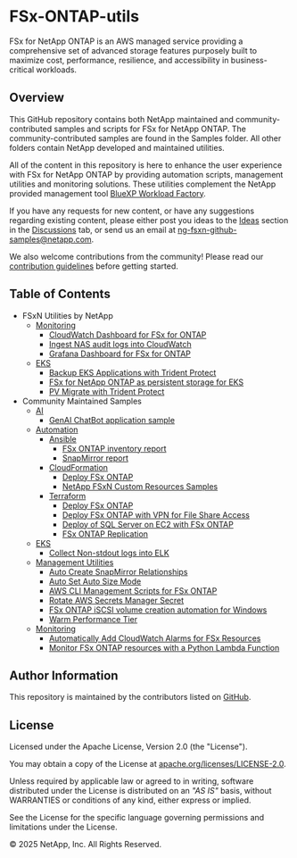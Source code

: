 # FSx-ONTAP-utils

FSx for NetApp ONTAP is an AWS managed service providing a comprehensive set of advanced storage features purposely
built to maximize cost, performance, resilience, and accessibility in business-critical workloads.

## Overview

This GitHub repository contains both NetApp maintained and community-contributed samples and scripts for FSx for NetApp ONTAP.
The community-contributed samples are found in the Samples folder. All other folders contain NetApp developed and maintained utilities.

All of the content in this repository is here to enhance the user experience with FSx for NetApp ONTAP by providing
automation scripts, management utilities and monitoring solutions. These utilities complement the NetApp provided
management tool [BlueXP Workload Factory](https://console.workloads.netapp.com).

If you have any requests for new content, or have any suggestions regarding existing content, please either post you ideas to the
[Ideas](https://github.com/NetApp/FSx-ONTAP-utils/discussions/categories/ideas) section in the
[Discussions](https://github.com/NetApp/FSx-ONTAP-utils/discussions) tab, or send us an email at
[ng-fsxn-github-samples@netapp.com](mailto:ng-fsxn-github-samples@netapp.com).

We also welcome contributions from the community! Please read our [contribution guidelines](CONTRIBUTING.md) before getting started.

## Table of Contents

* FSxN Utilities by NetApp
    * [Monitoring](/Monitoring)
        * [CloudWatch Dashboard for FSx for ONTAP](/Monitoring/CloudWatch-FSx)
        * [Ingest NAS audit logs into CloudWatch](/Monitoring/Ingest-NAS-Audit-Logs-into-CloudWatch)
        * [Grafana Dashboard for FSx for ONTAP](/Monitoring/Grafana)
    * [EKS](/EKS)
        * [Backup EKS Applications with Trident Protect](/EKS/Backup-EKS-Applications-with-Trident-Protect)
        * [FSx for NetApp ONTAP as persistent storage for EKS](/EKS/FSxN-as-PVC-for-EKS)
        * [PV Migrate with Trident Protect](/EKS/PV-Migrate-with-Trident-Protect)
* Community Maintained Samples
    * [AI](/Samples/AI)
        * [GenAI ChatBot application sample](/Samples/AI/GenAI-ChatBot-application-sample)
    * [Automation](/Samples/Automation)
        * [Ansible](/Samples/Automation/Ansible)
            * [FSx ONTAP inventory report](/Samples/Automation/Ansible/FSxN-Inventory-Report)
            * [SnapMirror report](/Samples/Automation/Ansible/SnapMirror-Report)
        * [CloudFormation](/Samples/Automation/CloudFormation)
            * [Deploy FSx ONTAP](/Samples/Automation/CloudFormation/Deploy-FSx-ONTAP)
            * [NetApp FSxN Custom Resources Samples](/Samples/Automation/CloudFormation/NetApp-FSxN-Custom-Resources-Samples)
        * [Terraform](/Samples/Automation/Terraform)
            * [Deploy FSx ONTAP](/Samples/Automation/Terraform/Deploy-FSx-ONTAP)
            * [Deploy FSx ONTAP with VPN for File Share Access](/Samples/Automation/Terraform/Deploy-FSx-ONTAP-Fileshare-Access)
            * [Deploy of SQL Server on EC2 with FSx ONTAP](/Samples/Automation/Terraform/Deploy-FSx-ONTAP-SQL-Server)
            * [FSx ONTAP Replication](/Samples/Automation/Terraform/FSx-ONTAP-Replicate)
    * [EKS](/Samples/EKS)
        * [Collect Non-stdout logs into ELK](/Samples/EKS/EKS-logs-to-ELK)
    * [Management Utilities](/Samples/Management-Utilities)
        * [Auto Create SnapMirror Relationships](/Samples/Management-Utilities/Auto-Create-SM-Relationships)
        * [Auto Set Auto Size Mode](/Samples/Management-Utilities/Auto-Set-Auto-Size-Mode)
        * [AWS CLI Management Scripts for FSx ONTAP](/Samples/Management-Utilities/FSx-ONTAP-AWS-CLI-Scripts)
        * [Rotate AWS Secrets Manager Secret](/Samples/Management-Utilities/FSx-ONTAP-Rotate-Secret)
        * [FSx ONTAP iSCSI volume creation automation for Windows](/Samples/Management-Utilities/iSCSI-Vol-Create-and-Mount)
        * [Warm Performance Tier](/Samples/Management-Utilities/Warm-Performance-Tier)
    * [Monitoring](/Samples/Monitoring)
        * [Automatically Add CloudWatch Alarms for FSx Resources](/Samples/Monitoring/Auto-Add-CloudWatch-Alarms)
        * [Monitor FSx ONTAP resources with a Python Lambda Function](/Samples/Monitoring/Monitor-FSx-ONTAP-Services)

## Author Information

This repository is maintained by the contributors listed on [GitHub](https://github.com/NetApp/FSx-ONTAP-utils/graphs/contributors).

## License

Licensed under the Apache License, Version 2.0 (the "License").

You may obtain a copy of the License at [apache.org/licenses/LICENSE-2.0](http://www.apache.org/licenses/LICENSE-2.0).

Unless required by applicable law or agreed to in writing, software distributed under the License
is distributed on an _"AS IS"_ basis, without WARRANTIES or conditions of any kind, either express or implied.

See the License for the specific language governing permissions and limitations under the License.

© 2025 NetApp, Inc. All Rights Reserved.
